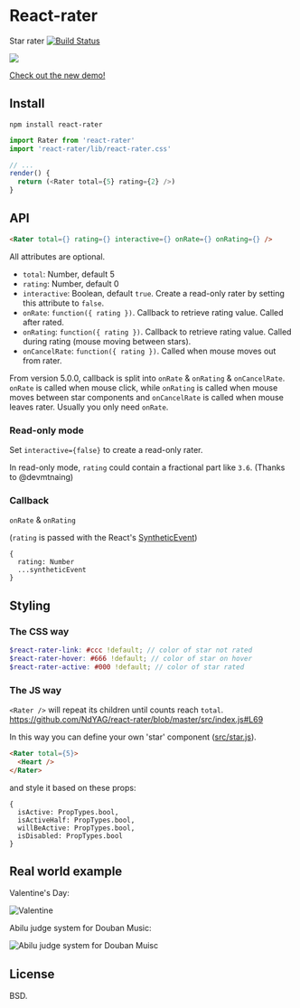 # React-rater

Star rater [![Build Status](https://travis-ci.org/NdYAG/react-rater.svg?branch=master)](https://travis-ci.org/NdYAG/react-rater)

![](http://p8785ijw6.bkt.gdipper.com/rating.gif)

[Check out the new demo!](https://rawgit.com/ndyag/react-rater/master/example/index.html)

## Install

```
npm install react-rater
```

```js
import Rater from 'react-rater'
import 'react-rater/lib/react-rater.css'

// ...
render() {
  return (<Rater total={5} rating={2} />)
}
```

## API

```html
<Rater total={} rating={} interactive={} onRate={} onRating={} />
```

All attributes are optional.

- `total`: Number, default 5
- `rating`: Number, default 0
- `interactive`: Boolean, default `true`. Create a read-only rater by setting this attribute to `false`.
- `onRate`: `function({ rating })`. Callback to retrieve rating value. Called after rated.
- `onRating`: `function({ rating })`. Callback to retrieve rating value. Called during rating (mouse moving between stars).
- `onCancelRate`: `function({ rating })`. Called when mouse moves out from rater.

From version 5.0.0, callback is split into `onRate` & `onRating` & `onCancelRate`. `onRate` is called when mouse click, while `onRating` is called when mouse moves between star components and `onCancelRate` is called when mouse leaves rater. Usually you only need `onRate`.

### Read-only mode

Set `interactive={false}` to create a read-only rater.

In read-only mode, `rating` could contain a fractional part like `3.6`. (Thanks to @devmtnaing)

### Callback

`onRate` & `onRating`

(`rating` is passed with the React's [SyntheticEvent](https://facebook.github.io/react/docs/events.html))

```
{
  rating: Number
  ...syntheticEvent
}
```

## Styling

### The CSS way

```scss
$react-rater-link: #ccc !default; // color of star not rated
$react-rater-hover: #666 !default; // color of star on hover
$react-rater-active: #000 !default; // color of star rated
```

### The JS way

`<Rater />` will repeat its children until counts reach `total`. https://github.com/NdYAG/react-rater/blob/master/src/index.js#L69

In this way you can define your own 'star' component ([src/star.js](https://github.com/NdYAG/react-rater/blob/master/src%2Fstar.js)).

```html
<Rater total={5}>
  <Heart />
</Rater>
```

and style it based on these props:

```
{
  isActive: PropTypes.bool,
  isActiveHalf: PropTypes.bool,
  willBeActive: PropTypes.bool,
  isDisabled: PropTypes.bool
}
```

## Real world example

Valentine's Day:

![Valentine](http://7d9o0k.com1.z0.glb.clouddn.com/valentine.png)

Abilu judge system for Douban Music:

![Abilu judge system for Douban Muisc](http://i.imgur.com/fbrX3mg.png)

## License

BSD.
